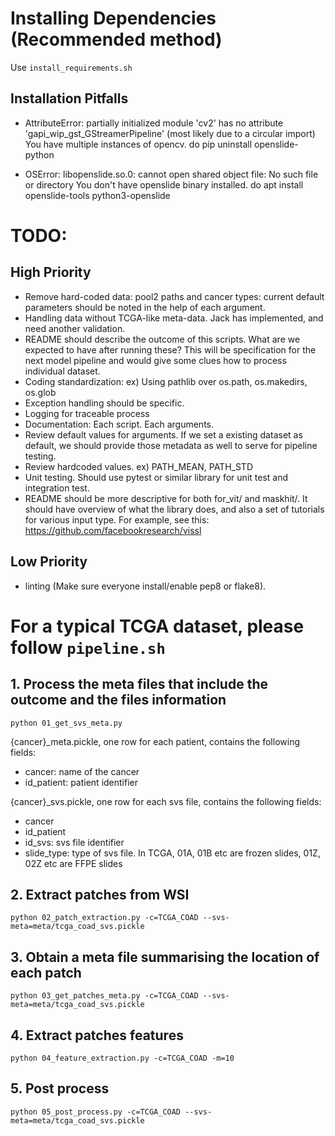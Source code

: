 # Installing Dependencies (Recommended method)
Use `install_requirements.sh`

## Installation Pitfalls
- AttributeError: partially initialized module 'cv2' has no attribute 'gapi_wip_gst_GStreamerPipeline' (most likely due to a circular import)
You have multiple instances of opencv. do pip uninstall openslide-python

- OSError: libopenslide.so.0: cannot open shared object file: No such file or directory
You don't have openslide binary installed. do apt install openslide-tools python3-openslide

# TODO:
## High Priority
- Remove hard-coded data: pool2 paths and cancer types: current default parameters should be noted in the help of each argument.
- Handling data without TCGA-like meta-data. Jack has implemented, and need another validation.
- README should describe the outcome of this scripts. What are we expected to have after running these? This will be specification for the next model pipeline and would give some clues how to process individual dataset.
- Coding standardization: ex) Using pathlib over os.path, os.makedirs, os.glob
- Exception handling should be specific.
- Logging for traceable process
- Documentation: Each script. Each arguments.
- Review default values for arguments. If we set a existing dataset as default, we should provide those metadata as well to serve for pipeline testing.
- Review hardcoded values. ex) PATH_MEAN, PATH_STD
- Unit testing. Should use pytest or similar library for unit test and integration test. 
- README should be more descriptive for both for_vit/ and maskhit/. It should have overview of what the library does, and also a set of tutorials for various input type. For example, see this: https://github.com/facebookresearch/vissl


## Low Priority
- linting (Make sure everyone install/enable pep8 or flake8).


# For a typical TCGA dataset, please follow `pipeline.sh`

## 1. Process the meta files that include the outcome and the files information
`python 01_get_svs_meta.py`

{cancer}_meta.pickle, one row for each patient, contains the following fields:
* cancer: name of the cancer
* id_patient: patient identifier

{cancer}_svs.pickle, one row for each svs file, contains the following fields:
* cancer
* id_patient
* id_svs: svs file identifier
* slide_type: type of svs file. In TCGA, 01A, 01B etc are frozen slides, 01Z, 02Z etc are FFPE slides

## 2. Extract patches from WSI
`python 02_patch_extraction.py -c=TCGA_COAD --svs-meta=meta/tcga_coad_svs.pickle`
## 3. Obtain a meta file summarising the location of each patch
`python 03_get_patches_meta.py -c=TCGA_COAD --svs-meta=meta/tcga_coad_svs.pickle`
## 4. Extract patches features
`python 04_feature_extraction.py -c=TCGA_COAD -m=10`
## 5. Post process
`python 05_post_process.py -c=TCGA_COAD --svs-meta=meta/tcga_coad_svs.pickle`
